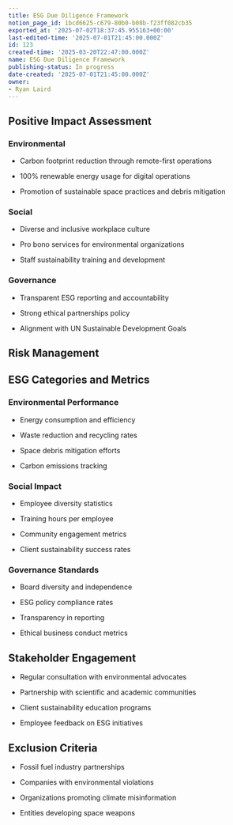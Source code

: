 ```yaml
---
title: ESG Due Diligence Framework
notion_page_id: 1bcd6625-c679-80b0-b08b-f23ff082cb35
exported_at: '2025-07-02T18:37:45.955163+00:00'
last-edited-time: '2025-07-01T21:45:00.000Z'
id: 123
created-time: '2025-03-20T22:47:00.000Z'
name: ESG Due Diligence Framework
publishing-status: In progress
date-created: '2025-07-01T21:45:00.000Z'
owner:
- Ryan Laird
---
```


## Positive Impact Assessment

### Environmental

- Carbon footprint reduction through remote-first operations

- 100% renewable energy usage for digital operations

- Promotion of sustainable space practices and debris mitigation

### Social

- Diverse and inclusive workplace culture

- Pro bono services for environmental organizations

- Staff sustainability training and development

### Governance

- Transparent ESG reporting and accountability

- Strong ethical partnerships policy

- Alignment with UN Sustainable Development Goals

## Risk Management

<!-- Unsupported block type: toggle -->

<!-- Unsupported block type: toggle -->

<!-- Unsupported block type: toggle -->

## ESG Categories and Metrics

### Environmental Performance

- Energy consumption and efficiency

- Waste reduction and recycling rates

- Space debris mitigation efforts

- Carbon emissions tracking

### Social Impact

- Employee diversity statistics

- Training hours per employee

- Community engagement metrics

- Client sustainability success rates

### Governance Standards

- Board diversity and independence

- ESG policy compliance rates

- Transparency in reporting

- Ethical business conduct metrics

<!-- Unsupported block type: callout -->

## Stakeholder Engagement

- Regular consultation with environmental advocates

- Partnership with scientific and academic communities

- Client sustainability education programs

- Employee feedback on ESG initiatives

## Exclusion Criteria

- Fossil fuel industry partnerships

- Companies with environmental violations

- Organizations promoting climate misinformation

- Entities developing space weapons